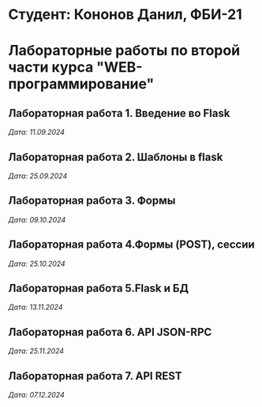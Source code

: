 # Студент: Кононов Данил, ФБИ-21

# Лабораторные работы по второй части курса "WEB-программирование"

## Лабораторная работа 1. Введение во Flask

*Дата: 11.09.2024*

## Лабораторная работа 2. Шаблоны в flask

*Дата: 25.09.2024*

## Лабораторная работа 3. Формы

*Дата: 09.10.2024*

## Лабораторная работа 4.Формы (POST), сессии

*Дата: 25.10.2024*

## Лабораторная работа 5.Flask и БД

*Дата: 13.11.2024*

## Лабораторная работа 6. API JSON-RPC

*Дата: 25.11.2024*

## Лабораторная работа 7. API REST

*Дата: 07.12.2024*
